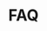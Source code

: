 ---
title: "FAQ"
linkTitle: "FAQ"
type: "docs"
weight: 2
description: >
    Informationen zum FAQ-Bereich im CloudHub
---